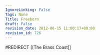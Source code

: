 ```yaml
---
IgnoreLinking: False
Tags: None
Title: Freeborn
draft: False
revision_date: 2012-06-15 11:00:17+00:00
revision_id: 726
---
```


#REDIRECT [[The Brass Coast]]